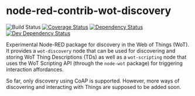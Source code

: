 node-red-contrib-wot-discovery
=====================
![Build Status](https://github.com/JKRhb/node-red-contrib-wot-discovery/workflows/Build%20Status/badge.svg)
[![Coverage Status](https://coveralls.io/repos/github/JKRhb/node-red-contrib-wot-discovery/badge.svg?branch=main)](https://coveralls.io/github/JKRhb/node-red-contrib-wot-discovery?branch=main)
[![Dependency Status](https://david-dm.org/JKRhb/node-red-contrib-wot-discovery.png)](https://david-dm.org/JKRhb/node-red-contrib-wot-discovery)
[![Dev Dependency Status](https://david-dm.org/JKRhb/node-red-contrib-wot-discovery/dev-status.png)](https://david-dm.org/JKRhb/node-red-contrib-wot-discovery#dev-badge-embed)

Experimental Node-RED package for discovery in the Web of Things (WoT).
It provides a `wot-discovery` node that can be used for discovering and storing WoT Thing Descriptions (TDs) as well as a `wot-scripting` node that uses the WoT Scripting API (through the `node-wot` package) for triggering interaction affordances.

So far, only discovery using CoAP is supported. However, more ways of discovering and interacting with Things are supposed to be added soon.
